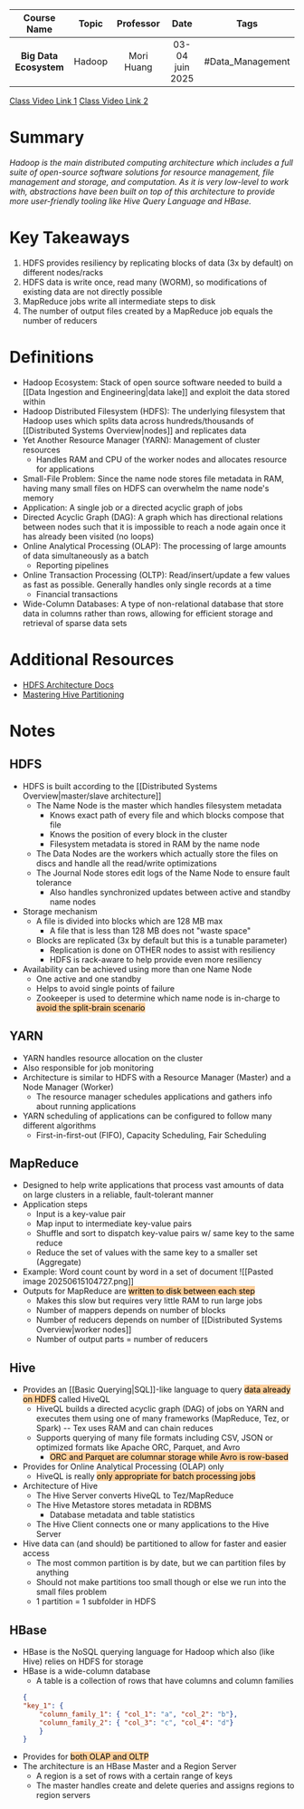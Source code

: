 |      Course Name       | Topic  | Professor  |      Date       |       Tags       |
| :--------------------: | :----: | :--------: | :-------------: | :--------------: |
| **Big Data Ecosystem** | Hadoop | Mori Huang | 03-04 juin 2025 | #Data_Management |

[Class Video Link 1](https://dstisas-my.sharepoint.com/personal/blaise_pascal_nuc_dsti_institute/_layouts/15/stream.aspx?id=%2Fpersonal%2Fblaise%5Fpascal%5Fnuc%5Fdsti%5Finstitute%2FDocuments%2FRecordings%2FA24%20%2D%20Common%20Link%20DSDEDA%2D20250602%5F095456%2DMeeting%20Recording%201%2Emp4&ga=1&referrer=StreamWebApp%2EWeb&referrerScenario=AddressBarCopied%2Eview%2E3511936c%2D0e3f%2D40de%2D9e78%2D37a60ac4d0b5)
[Class Video Link 2](https://dstisas-my.sharepoint.com/personal/blaise_pascal_nuc_dsti_institute/_layouts/15/stream.aspx?id=%2Fpersonal%2Fblaise%5Fpascal%5Fnuc%5Fdsti%5Finstitute%2FDocuments%2FRecordings%2FA24%20%2D%20Common%20Link%20DS%5FDE%5FDA%2D20250604%5F095321%2DMeeting%20Recording%2Emp4&ga=1&referrer=StreamWebApp%2EWeb&referrerScenario=AddressBarCopied%2Eview%2E80d45261%2D22df%2D488a%2Dbf37%2D891da5df11a9)

# Summary
*Hadoop is the main distributed computing architecture which includes a full suite of open-source software solutions for resource management, file management and storage, and computation. As it is very low-level to work with, abstractions have been built on top of this architecture to provide more user-friendly tooling like Hive Query Language and HBase.*

# Key Takeaways
1. HDFS provides resiliency by replicating blocks of data (3x by default) on different nodes/racks
2. HDFS data is write once, read many (WORM), so modifications of existing data are not directly possible
3. MapReduce jobs write all intermediate steps to disk
4. The number of output files created by a MapReduce job equals the number of reducers

# Definitions
- Hadoop Ecosystem: Stack of open source software needed to build a [[Data Ingestion and Engineering|data lake]] and exploit the data stored within
- Hadoop Distributed Filesystem (HDFS): The underlying filesystem that Hadoop uses which splits data across hundreds/thousands of [[Distributed Systems Overview|nodes]] and replicates data
- Yet Another Resource Manager (YARN): Management of cluster resources
	- Handles RAM and CPU of the worker nodes and allocates resource for applications
- Small-File Problem: Since the name node stores file metadata in RAM, having many small files on HDFS can overwhelm the name node's memory
- Application: A single job or a directed acyclic graph of jobs
- Directed Acyclic Graph (DAG): A graph which has directional relations between nodes such that it is impossible to reach a node again once it has already been visited (no loops)
- Online Analytical Processing (OLAP): The processing of large amounts of data simultaneously as a batch
	- Reporting pipelines
- Online Transaction Processing (OLTP): Read/insert/update a few values as fast as possible. Generally handles only single records at a time
	- Financial transactions
- Wide-Column Databases: A type of non-relational database that store data in columns rather than rows, allowing for efficient storage and retrieval of sparse data sets

# Additional Resources
- [HDFS Architecture Docs](https://hadoop.apache.org/docs/r3.1.0/hadoop-project-dist/hadoop-hdfs/HdfsDesign.html)
- [Mastering Hive Partitioning](https://www.sparkcodehub.com/hive/partitioning-in-hive#:~:text=Understanding%20Hive%20Partitioning,instead%20of%20the%20whole%20dataset.)

# Notes
## HDFS
- HDFS is built according to the [[Distributed Systems Overview|master/slave architecture]]
	- The Name Node is the master which handles filesystem metadata
		- Knows exact path of every file and which blocks compose that file
		- Knows the position of every block in the cluster
		- Filesystem metadata is stored in RAM by the name node
	- The Data Nodes are the workers which actually store the files on discs and handle all the read/write optimizations
	- The Journal Node stores edit logs of the Name Node to ensure fault tolerance
		- Also handles synchronized updates between active and standby name nodes
- Storage mechanism
	- A file is divided into blocks which are 128 MB max
		- A file that is less than 128 MB does not "waste space"
	- Blocks are replicated (3x by default but this is a tunable parameter)
		- Replication is done on OTHER nodes to assist with resiliency
		- HDFS is rack-aware to help provide even more resiliency
- Availability can be achieved using more than one Name Node
	- One active and one standby
	- Helps to avoid single points of failure
	- Zookeeper is used to determine which name node is in-charge to <mark style="background: #FFB86CA6;">avoid the split-brain scenario</mark>
## YARN
- YARN handles resource allocation on the cluster
- Also responsible for job monitoring
- Architecture is similar to HDFS with a Resource Manager (Master) and a Node Manager (Worker)
	- The resource manager schedules applications and gathers info about running applications
- YARN scheduling of applications can be configured to follow many different algorithms
	- First-in-first-out (FIFO), Capacity Scheduling, Fair Scheduling
## MapReduce
- Designed to help write applications that process vast amounts of data on large clusters in a reliable, fault-tolerant manner
- Application steps
	- Input is a key-value pair
	- Map input to intermediate key-value pairs
	- Shuffle and sort to dispatch key-value pairs w/ same key to the same reduce
	- Reduce the set of values with the same key to a smaller set (Aggregate)
- Example: Word count count by word in a set of document
	 ![[Pasted image 20250615104727.png]]
- Outputs for MapReduce are <mark style="background: #FFB86CA6;">written to disk between each step</mark>
	- Makes this slow but requires very little RAM to run large jobs
	- Number of mappers depends on number of blocks
	- Number of reducers depends on number of [[Distributed Systems Overview|worker nodes]]
	- Number of output parts = number of reducers
## Hive
- Provides an [[Basic Querying|SQL]]-like language to query <mark style="background: #FFB86CA6;">data already on HDFS</mark> called HiveQL
	- HiveQL builds a directed acyclic graph (DAG) of jobs on YARN and executes them using one of many frameworks (MapReduce, Tez, or Spark) -- Tex uses RAM and can chain reduces
	- Supports querying of many file formats including CSV, JSON or optimized formats like Apache ORC, Parquet, and Avro
		- <mark style="background: #FFB86CA6;">ORC and Parquet are columnar storage while Avro is row-based</mark>
- Provides for Online Analytical Processing (OLAP) only
	- HiveQL is really <mark style="background: #FFB86CA6;">only appropriate for batch processing jobs</mark>
- Architecture of Hive
	- The Hive Server converts HiveQL to Tez/MapReduce
	- The Hive Metastore stores metadata in RDBMS
		- Database metadata and table statistics
	- The Hive Client connects one or many applications to the Hive Server
- Hive data can (and should) be partitioned to allow for faster and easier access
	- The most common partition is by date, but we can partition files by anything
	- Should not make partitions too small though or else we run into the small files problem
	- 1 partition = 1 subfolder in HDFS
## HBase
- HBase is the NoSQL querying language for Hadoop which also (like Hive) relies on HDFS for storage
- HBase is a wide-column database
	- A table is a collection of rows that have columns and column families
	```json
	{
	"key_1": {
		"column_family_1": { "col_1": "a", "col_2": "b"},
		"column_family_2": { "col_3": "c", "col_4": "d"}
		}
	}
	```
- Provides for <mark style="background: #FFB86CA6;">both OLAP and OLTP</mark>
- The architecture is an HBase Master and a Region Server
	- A region is a set of rows with a certain range of keys
	- The master handles create and delete queries and assigns regions to region servers